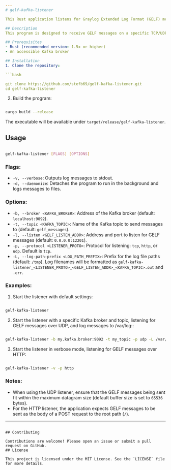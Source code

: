 ```yaml
---
# gelf-kafka-listener

This Rust application listens for Graylog Extended Log Format (GELF) messages over TCP, HTTP, or UDP and forwards them to a Kafka topic.

## Description
This program is designed to receive GELF messages on a specific TCP/UDP/HTTP port and relay them to a Kafka topic. It's written in Rust and utilizes `tokio` for asynchronous handling and `rdkafka` to interface with Kafka.

## Prerequisites
- Rust (recommended version: 1.5x or higher)
- An accessible Kafka broker

## Installation
1. Clone the repository:

```bash

git clone https://github.com/stefb69/gelf-kafka-listener.git
cd gelf-kafka-listener
```

2. Build the program:

```bash

cargo build --release
```
The executable will be available under `target/release/gelf-kafka-listener`.

## Usage

```bash

gelf-kafka-listener [FLAGS] [OPTIONS]
```

### Flags: 
- `-v, --verbose`: Outputs log messages to stdout.
- `-d, --daemonize`: Detaches the program to run in the background and logs messages to files.

### Options: 
- `-b, --broker <KAFKA_BROKER>`: Address of the Kafka broker (default: `localhost:9092`). 
- `-t, --topic <KAFKA_TOPIC>`: Name of the Kafka topic to send messages to (default: `gelf_messages`). 
- `-l, --listen <GELF_LISTEN_ADDR>`: Address and port to listen for GELF messages (default: `0.0.0.0:12201`). 
- `-p, --protocol <LISTENER_PROTO>`: Protocol for listening: `tcp`, `http`, or `udp`. Default is `tcp`. 
- `-L, --log-path-prefix <LOG_PATH_PREFIX>`: Prefix for the log file paths (default: `/tmp`). Log filenames will be formatted as `gelf-kafka-listener_<LISTENER_PROTO>_<GELF_LISTEN_ADDR>_<KAFKA_TOPIC>.out` and `.err`.

### Examples: 
1. Start the listener with default settings:

```bash

gelf-kafka-listener
``` 
2. Start the listener with a specific Kafka broker and topic, listening for GELF messages over UDP, and log messages to /var/log::

```bash

gelf-kafka-listener -b my.kafka.broker:9092 -t my_topic -p udp -L /var/log -d
``` 
3. Start the listener in verbose mode, listening for GELF messages over HTTP:

```bash

gelf-kafka-listener -v -p http
```
### Notes: 
- When using the UDP listener, ensure that the GELF messages being sent fit within the maximum datagram size (default buffer size is set to `65536` bytes). 
- For the HTTP listener, the application expects GELF messages to be sent as the body of a POST request to the root path (`/`).

---
```

## Contributing

Contributions are welcome! Please open an issue or submit a pull request on GitHub.
## License

This project is licensed under the MIT License. See the `LICENSE` file for more details.